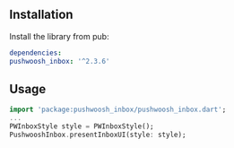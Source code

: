 ## Installation

Install the library from pub:

```yaml
dependencies:
pushwoosh_inbox: '^2.3.6'
```

## Usage
```dart
import 'package:pushwoosh_inbox/pushwoosh_inbox.dart';
...
PWInboxStyle style = PWInboxStyle();
PushwooshInbox.presentInboxUI(style: style);
```
